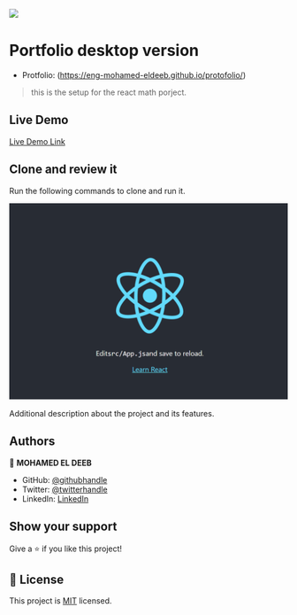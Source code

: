 ![](https://img.shields.io/badge/Microverse-blueviolet)

# Portfolio desktop version

- Protfolio: (https://eng-mohamed-eldeeb.github.io/protofolio/)

> this is the setup for the react math porject.
 
## Live Demo

[Live Demo Link](https://eng-mohamed-eldeeb.github.io/Math_Magicians/)

## Clone and review it

Run the following commands to clone and run it.


![screenshot](./img/sreenshot.png)

Additional description about the project and its features.

## Authors

👤 **MOHAMED EL DEEB**

- GitHub: [@githubhandle](https://github.com/eng-mohamed-eldeeb)
- Twitter: [@twitterhandle](https://https://twitter.com/eldeeb_3o)
- LinkedIn: [LinkedIn](https://https://www.linkedin.com/in/mohamed-eldeeb-a69022206/)

## Show your support

Give a ⭐️ if you like this project!

## 📝 License

This project is [MIT](./MIT.md) licensed.